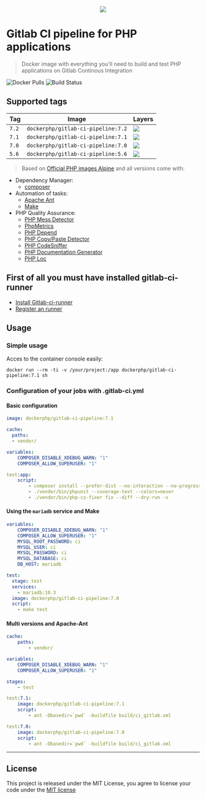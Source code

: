 <p align="center">
    <img src="https://avatars2.githubusercontent.com/u/29777546?s=200&v=4?v=3&s=200">
</p>

Gitlab CI pipeline for PHP applications
========================
> Docker image with everything you'll need to build and test PHP applications on Gitlab Continous Integration

![Docker Pulls](https://img.shields.io/docker/pulls/dockerphp/gitlab-ci-pipeline.svg "")
![Build Status](https://travis-ci.org/php-docker/gitlab-ci-pipeline.svg?branch=master "")

## Supported tags
| Tag | Image | Layers |
| --- | --- |  --- |
| ```7.2```| ```dockerphp/gitlab-ci-pipeline:7.2``` | [![](https://images.microbadger.com/badges/image/dockerphp/gitlab-ci-pipeline:7.2.svg)](https://microbadger.com/images/dockerphp/gitlab-ci-pipeline:7.2)| 
| ```7.1```| ```dockerphp/gitlab-ci-pipeline:7.1``` | [![](https://images.microbadger.com/badges/image/dockerphp/gitlab-ci-pipeline:7.1.svg)](https://microbadger.com/images/dockerphp/gitlab-ci-pipeline:7.1)| 
| ```7.0```| ```dockerphp/gitlab-ci-pipeline:7.0``` | [![](https://images.microbadger.com/badges/image/dockerphp/gitlab-ci-pipeline:7.0.svg)](https://microbadger.com/images/dockerphp/gitlab-ci-pipeline:7.0)|
| ```5.6```| ```dockerphp/gitlab-ci-pipeline:5.6``` | [![](https://images.microbadger.com/badges/image/dockerphp/gitlab-ci-pipeline:5.6.svg)](https://microbadger.com/images/dockerphp/gitlab-ci-pipeline:5.6)|

> Based on [Official PHP images Alpine](https://hub.docker.com/_/php/) and all versions come with:

* Dependency Manager:
    * [composer][composer]
* Automation of tasks:
    * [Apache Ant][apache_ant]
    * [Make][make]
* PHP Quality Assurance:
    * [PHP Mess Detector][phpmd]
    * [PhpMetrics][phpmetric]
    * [PHP Depend][pdepend]
    * [PHP Copy/Paste Detector][phpcpd]
    * [PHP CodeSniffer][phpcs]
    * [PHP Documentation Generator][phpdox]
    * [PHP Loc][phploc]

## First of all you must have installed gitlab-ci-runner

* [Install Gitlab-ci-runner](./docs/1-install-gitlab-runner.md)
* [Register an runner](./docs/2-register-runner.md)

## Usage

### Simple usage

Acces to the container console easily:

    docker run --rm -ti -v /your/project:/app dockerphp/gitlab-ci-pipeline:7.1 sh


### Configuration of your jobs with .gitlab-ci.yml

#### Basic configuration 

```yaml
image: dockerphp/gitlab-ci-pipeline:7.1

cache:
  paths:
  - vendor/

variables:
    COMPOSER_DISABLE_XDEBUG_WARN: "1"
    COMPOSER_ALLOW_SUPERUSER: "1"

test:app:
    script:
        - composer install --prefer-dist --no-interaction --no-progress
        - ./vendor/bin/phpunit --coverage-text --colors=never
        - ./vendor/bin/php-cs-fixer fix --diff --dry-run -v

```

#### Using the `mariadb` service and Make

```yaml
variables:
    COMPOSER_DISABLE_XDEBUG_WARN: "1"
    COMPOSER_ALLOW_SUPERUSER: "1"
    MYSQL_ROOT_PASSWORD: ci
    MYSQL_USER: ci
    MYSQL_PASSWORD: ci
    MYSQL_DATABASE: ci
    DB_HOST: mariadb

test:
  stage: test
  services:
    - mariadb:10.3
  image: dockerphp/gitlab-ci-pipeline:7.0
  script:
    - make test 
```

#### Multi versions and Apache-Ant

```yaml
cache:
    paths:
        - vendor/

variables:
    COMPOSER_DISABLE_XDEBUG_WARN: "1"
    COMPOSER_ALLOW_SUPERUSER: "1"

stages:
    - test

test:7.1:
    image: dockerphp/gitlab-ci-pipeline:7.1
    script:
        - ant -Dbasedir=`pwd` -buildfile build/ci_gitlab.xml

test:7.0:
    image: dockerphp/gitlab-ci-pipeline:7.0
    script:
        - ant -Dbasedir=`pwd` -buildfile build/ci_gitlab.xml
```

---

## License

This project is released under the MIT License, you agree to license your code under the [MIT license](LICENSE)

[docker_hub]: https://hub.docker.com/_/php/
[composer]: https://getcomposer.org/
[nodejs]: https://nodejs.org/en/
[yarn]: https://yarnpkg.com
[apache_ant]: http://ant.apache.org/
[make]: https://www.gnu.org/software/make/
[phpmd]: https://phpmd.org/
[phpmetric]: http://www.phpmetrics.org/
[pdepend]: https://pdepend.org/
[phpcpd]: https://github.com/sebastianbergmann/phpcpd
[phpcs]: https://github.com/squizlabs/PHP_CodeSniffer
[phpdox]: http://phpdox.de/
[phploc]: https://github.com/sebastianbergmann/phploc
[jshint]: http://jshint.com
